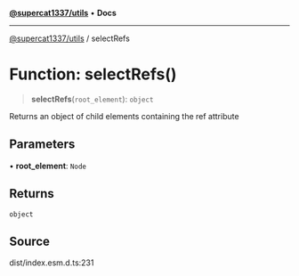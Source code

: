 [**@supercat1337/utils**](../README.md) • **Docs**

***

[@supercat1337/utils](../README.md) / selectRefs

# Function: selectRefs()

> **selectRefs**(`root_element`): `object`

Returns an object of child elements containing the ref attribute

## Parameters

• **root\_element**: `Node`

## Returns

`object`

## Source

dist/index.esm.d.ts:231

